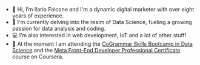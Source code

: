 - 👋 Hi, I’m Ilario Falcone and I'm a dynamic digital marketer with over eight years of experience.
- 👀 I'm currently delving into the realm of Data Science, fueling a growing passion for data analysis and coding.
- 💻 I’m also interested in web development, IoT and a lot of other stuff!
- 🌱 At the moment I am attending the <a href="https://skills.cogrammar.com/" rel="noopener noreferrer" target="_blank">CoGrammar Skills Bootcamp in Data Science</a> and the <a href="https://www.coursera.org/professional-certificates/meta-front-end-developer" rel="noopener noreferrer" target="_blank">Meta Front-End Developer Professional Certificate</a> course on Coursera.
<!--- - 💞️ I’m looking to collaborate on 
- 📫 How to reach me ...
--->
<!---
falconeilario/falconeilario is a ✨ special ✨ repository because its `README.md` (this file) appears on your GitHub profile.
You can click the Preview link to take a look at your changes.
--->

